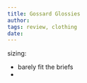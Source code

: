 ```yaml
---
title: Gossard Glossies
author:
tags: review, clothing
date:
---
```


sizing: 
- barely fit the briefs
- 